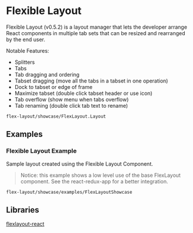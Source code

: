 # Flexible Layout

Flexible Layout (v0.5.2) is a layout manager that lets the developer arrange React components in multiple tab sets that can be resized and rearranged by the end user.

Notable Features:
* Splitters
* Tabs
* Tab dragging and ordering
* Tabset dragging (move all the tabs in a tabset in one operation)
* Dock to tabset or edge of frame
* Maximize tabset (double click tabset header or use icon)
* Tab overflow (show menu when tabs overflow)
* Tab renaming (double click tab text to rename)

```element
flex-layout/showcase/FlexLayout.Layout
```

## Examples

### Flexible Layout Example

 Sample layout created using the Flexible Layout Component.

> Notice: this example shows a low level use of the base FlexLayout component. See the react-redux-app for a better integration.

```
flex-layout/showcase/examples/FlexLayoutShowcase
```

## Libraries

[flexlayout-react](https://www.npmjs.com/package/flexlayout-react)
